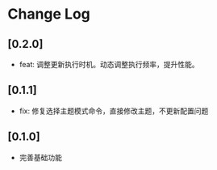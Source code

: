 # Change Log

## [0.2.0]

- feat: 调整更新执行时机。动态调整执行频率，提升性能。

## [0.1.1]

- fix: 修复选择主题模式命令，直接修改主题，不更新配置问题

## [0.1.0]

- 完善基础功能
